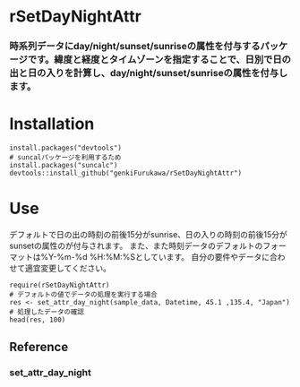 # rSetDayNightAttr

### 時系列データにday/night/sunset/sunriseの属性を付与するパッケージです。緯度と経度とタイムゾーンを指定することで、日別で日の出と日の入りを計算し、day/night/sunset/sunriseの属性を付与します。

# Installation

```` 
install.packages("devtools")
# suncalパッケージを利用するため
install.packages("suncalc")
devtools::install_github("genkiFurukawa/rSetDayNightAttr")
````

# Use
デフォルトで日の出の時刻の前後15分がsunrise、日の入りの時刻の前後15分がsunsetの属性のが付与されます。
また、また時刻データのデフォルトのフォーマットは%Y-%m-%d %H:%M:%Sとしています。
自分の要件やデータに合わせて適宜変更してください。
````
require(rSetDayNightAttr)
# デフォルトの値でデータの処理を実行する場合
res <- set_attr_day_night(sample_data, Datetime, 45.1 ,135.4, "Japan")
# 処理したデータの確認
head(res, 100)
````

## Reference

### set_attr_day_night
